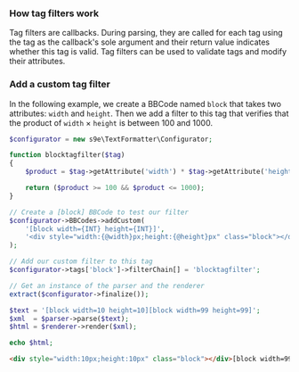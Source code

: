 ### How tag filters work

Tag filters are callbacks. During parsing, they are called for each tag using the tag as the callback's sole argument and their return value indicates whether this tag is valid. Tag filters can be used to validate tags and modify their attributes.

### Add a custom tag filter

In the following example, we create a BBCode named `block` that takes two attributes: `width` and `height`. Then we add a filter to this tag that verifies that the product of `width` × `height` is between 100 and 1000.

```php
$configurator = new s9e\TextFormatter\Configurator;

function blocktagfilter($tag)
{
	$product = $tag->getAttribute('width') * $tag->getAttribute('height');

	return ($product >= 100 && $product <= 1000);
}

// Create a [block] BBCode to test our filter
$configurator->BBCodes->addCustom(
	'[block width={INT} height={INT}]',
	'<div style="width:{@width}px;height:{@height}px" class="block"></div>'
);

// Add our custom filter to this tag
$configurator->tags['block']->filterChain[] = 'blocktagfilter';

// Get an instance of the parser and the renderer
extract($configurator->finalize());

$text = '[block width=10 height=10][block width=99 height=99]';
$xml  = $parser->parse($text);
$html = $renderer->render($xml);

echo $html;
```
```html
<div style="width:10px;height:10px" class="block"></div>[block width=99 height=99]
```
